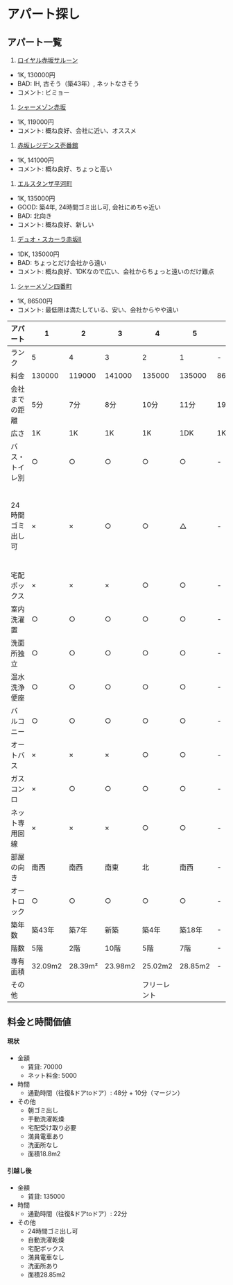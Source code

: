 # アパート探し  

## アパート一覧
 1. [ロイヤル赤坂サルーン](https://suumo.jp/chintai/jnc_000043684208/?bc=100139989172)
   - 1K, 130000円
   - BAD: IH, 古そう（築43年）, ネットなさそう
   - コメント: ビミョー
 1. [シャーメゾン赤坂](https://www.homes.co.jp/chintai/b-37036930001323/)
   - 1K, 119000円
   - コメント: 概ね良好、会社に近い、オススメ
 1. [赤坂レジデンス壱番館](https://suumo.jp/chintai/jnc_000045798876/?bc=100142617157)
   - 1K, 141000円
   - コメント: 概ね良好、ちょっと高い
 1. [エルスタンザ平河町](https://suumo.jp/chintai/jnc_000016235235/?bc=100132863261)
   - 1K, 135000円
   - GOOD: 築4年, 24時間ゴミ出し可, 会社にめちゃ近い
   - BAD: 北向き
   - コメント: 概ね良好、新しい
 1. [デュオ・スカーラ赤坂II](https://suumo.jp/chintai/jnc_000045445430/?bc=100141314901)
   - 1DK, 135000円
   - BAD: ちょっとだけ会社から遠い
   - コメント: 概ね良好、1DKなので広い、会社からちょっと遠いのだけ難点
 1. [シャーメゾン四番町](https://www.homes.co.jp/chintai/b-37035120001558/)
   - 1K, 86500円
   - コメント: 最低限は満たしている、安い、会社からやや遠い

| アパート         | 1       | 2       | 3       | 4            | 5       | 6     | 備考              |
| ---------------- | ------- | ------- | ------- | ------------ | ------- | ----- | ----------------- |
| ランク           | 5       | 4       | 3       | 2            | 1       | -     |                   |
| 料金             | 130000  | 119000  | 141000  | 135000       | 135000  | 86500 |                   |
| 会社までの距離   | 5分     | 7分     | 8分     | 10分         | 11分    | 19分  |                   |
| 広さ             | 1K      | 1K      | 1K      | 1K           | 1DK     | 1K    |                   |
| バス・トイレ別   | ○       | ○       | ○       | ○            | ○       | -     |                   |
| 24時間ゴミ出し可 | ×       | ×       | ○       | ○            | △       | -     | △: 敷地内ゴミ置場 |
| 宅配ボックス     | ×       | ×       | ×       | ○            | ○       | -     |                   |
| 室内洗濯置       | ○       | ○       | ○       | ○            | ○       | -     |                   |
| 洗面所独立       | ○       | ○       | ○       | ○            | ○       | -     |                   |
| 温水洗浄便座     | ○       | ○       | ○       | ○            | ○       | -     |                   |
| バルコニー       | ○       | ○       | ○       | ○            | ○       | -     |                   |
| オートバス       | ×       | ×       | ×       | ○            | ○       | -     |                   |
| ガスコンロ       | ×       | ○       | ○       | ○            | ○       | -     |                   |
| ネット専用回線   | ×       | ×       | ×       | ○            | ○       | -     |                   |
| 部屋の向き       | 南西    | 南西    | 南東    | 北           | 南西    | -     |                   |
| オートロック     | ○       | ○       | ○       | ○            | ○       | -     |                   |
| 築年数           | 築43年  | 築7年   | 新築    | 築4年        | 築18年  | -     |                   |
| 階数             | 5階     | 2階     | 10階    | 5階          | 7階     | -     |                   |
| 専有面積         | 32.09m2 | 28.39m² | 23.98m2 | 25.02m2      | 28.85m2 | -     |                   |
| その他           |         |         |         | フリーレント |         |       |                   |

## 料金と時間価値
#### 現状
 - 金額
   - 賃貸: 70000
   - ネット料金: 5000
 - 時間
   - 通勤時間（往復&ドアtoドア）: 48分 + 10分（マージン）
 - その他
   - 朝ゴミ出し
   - 手動洗濯乾燥
   - 宅配受け取り必要
   - 満員電車あり
   - 洗面所なし
   - 面積18.8m2

#### 引越し後
 - 金額
   - 賃貸: 135000
 - 時間
   - 通勤時間（往復&ドアtoドア）: 22分
 - その他
   - 24時間ゴミ出し可
   - 自動洗濯乾燥
   - 宅配ボックス
   - 満員電車なし
   - 洗面所あり
   - 面積28.85m2
